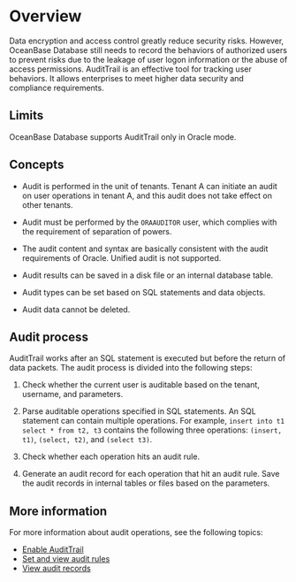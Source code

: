 # Overview

Data encryption and access control greatly reduce security risks. However, OceanBase Database still needs to record the behaviors of authorized users to prevent risks due to the leakage of user logon information or the abuse of access permissions. AuditTrail is an effective tool for tracking user behaviors. It allows enterprises to meet higher data security and compliance requirements. 

## Limits

OceanBase Database supports AuditTrail only in Oracle mode. 

## Concepts

* Audit is performed in the unit of tenants. Tenant A can initiate an audit on user operations in tenant A, and this audit does not take effect on other tenants. 

* Audit must be performed by the `ORAAUDITOR` user, which complies with the requirement of separation of powers. 

* The audit content and syntax are basically consistent with the audit requirements of Oracle. Unified audit is not supported. 

* Audit results can be saved in a disk file or an internal database table. 

* Audit types can be set based on SQL statements and data objects. 

* Audit data cannot be deleted. 

## Audit process

AuditTrail works after an SQL statement is executed but before the return of data packets. The audit process is divided into the following steps:

1. Check whether the current user is auditable based on the tenant, username, and parameters. 

2. Parse auditable operations specified in SQL statements. An SQL statement can contain multiple operations. For example, `insert into t1 select * from t2, t3` contains the following three operations: `(insert, t1)`, `(select, t2)`, and `(select t3)`. 

3. Check whether each operation hits an audit rule. 

4. Generate an audit record for each operation that hit an audit rule. Save the audit records in internal tables or files based on the parameters. 

## More information

For more information about audit operations, see the following topics:

* [Enable AuditTrail](2.audit-open.md)
* [Set and view audit rules](3.set-up-and-view-audit-rules.md)
* [View audit records](5.audit-records.md)
